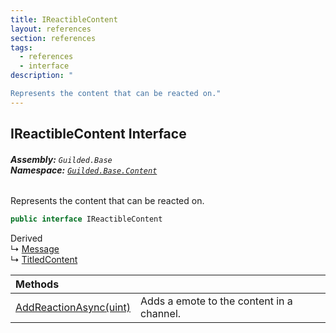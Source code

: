 ```yaml
---
title: IReactibleContent
layout: references
section: references
tags:
  - references
  - interface
description: "

Represents the content that can be reacted on."
---
```


## IReactibleContent Interface
###### **Assembly:** `Guilded.Base`<br/>**Namespace:** [`Guilded.Base.Content`](Guilded.Base.Content.md 'Guilded.Base.Content')

Represents the content that can be reacted on.

```csharp
public interface IReactibleContent
```

Derived  
&#8627; [Message](Message.md 'Guilded.Base.Content.Message')  
&#8627; [TitledContent](TitledContent.md 'Guilded.Base.Content.TitledContent')

| Methods | |
| :--- | :--- |
| [AddReactionAsync(uint)](IReactibleContent.AddReactionAsync(uint).md 'Guilded.Base.Content.IReactibleContent.AddReactionAsync(uint)') | Adds a emote to the content in a channel. |
